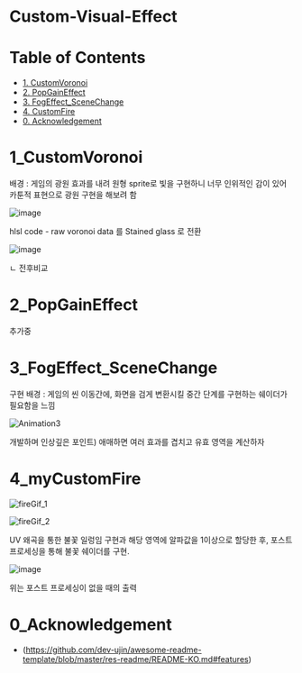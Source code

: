 # Custom-Visual-Effect

# Table of Contents
- [1. CustomVoronoi](#1_CustomVoronoi)
- [2. PopGainEffect](#2_PopGainEffect)
- [3. FogEffect_SceneChange](#3_FogEffect_SceneChange)
- [4. CustomFire](#4_CustomFire)
- [0. Acknowledgement](#0_Acknowledgement)


# 1_CustomVoronoi
배경 : 게임의 광원 효과를 내려 원형 sprite로 빛을 구현하니 너무 인위적인 감이 있어 카툰적 표현으로 광원 구현을 해보려 함

![image](https://github.com/ln32/CustomVoronoi/assets/94381505/84f5f329-117a-42ed-807d-51bbd8da9c8b)


hlsl code - raw voronoi data 를 Stained glass 로 전환 


![image](https://github.com/ln32/CustomVoronoi/assets/94381505/b92a2b1f-a384-4e94-a966-2593f3d58b8d)


ㄴ 전후비교




# 2_PopGainEffect
추가중





# 3_FogEffect_SceneChange
구현 배경 : 게임의 씬 이동간에, 화면을 검게 변환시킬 중간 단계를 구현하는 쉐이더가 필요함을 느낌

![Animation3](https://github.com/ln32/Custom-Visual-Effect/assets/94381505/afb3eaae-9999-48f8-9b4e-856b34105847)

개발하며 인상깊은 포인트) 애매하면 여러 효과를 겹치고 유효 영역을 계산하자




# 4_myCustomFire
![fireGif_1](https://github.com/ln32/Custom-Visual-Effect/assets/94381505/02bd3d2d-2689-4e54-bab1-0a5377a96bc3)

![fireGif_2](https://github.com/ln32/Custom-Visual-Effect/assets/94381505/42455cb9-1802-46e0-855b-e2eda24c947d)


UV 왜곡을 통한 불꽃 일렁임 구현과 해당 영역에 알파값을 1이상으로 할당한 후, 포스트프로세싱을 통해 불꽃 쉐이더를 구현. 


![image](https://github.com/ln32/Custom-Visual-Effect/assets/94381505/86fe7ccc-99f5-41fc-9d78-d844e61df99d)

위는 포스트 프로세싱이 없을 때의 출력





# 0_Acknowledgement
- (https://github.com/dev-ujin/awesome-readme-template/blob/master/res-readme/README-KO.md#features)
